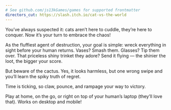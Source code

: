 ```yaml
---
# See github.com/js13kGames/games for supported frontmatter
directors_cut: https://slash.itch.io/cat-vs-the-world
---
```

You’ve always suspected it: cats aren’t here to cuddle, they’re here to conquer.
Now it’s your turn to embrace the chaos!

As the fluffiest agent of destruction, your goal is simple: wreck everything in sight before your human returns. Vases? Smash them. Glasses? Tip them over. That priceless shiny trinket they adore? Send it flying — the shinier the loot, the bigger your score.

But beware of the cactus. Yes, it looks harmless, but one wrong swipe and you’ll learn the spiky truth of regret.

Time is ticking, so claw, pounce, and rampage your way to victory.

Play at home, on the go, or right on top of your human’s laptop (they’ll love that). Works on desktop and mobile!